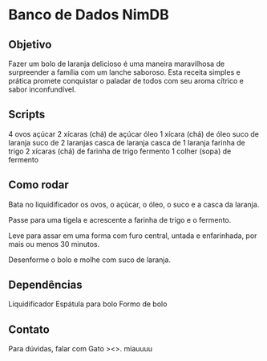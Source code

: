 # Banco de Dados NimDB

## Objetivo
Fazer um bolo de laranja delicioso é uma maneira maravilhosa de surpreender a família com um lanche saboroso. Esta receita simples e prática promete conquistar o paladar de todos com seu aroma cítrico e sabor inconfundível. 
## Scripts
4 ovos
açúcar
2 xícaras (chá) de açúcar
óleo
1 xícara (chá) de óleo
suco de laranja
suco de 2 laranjas
casca de laranja
casca de 1 laranja
farinha de trigo
2 xícaras (chá) de farinha de trigo
fermento
1 colher (sopa) de fermento

## Como rodar

Bata no liquidificador os ovos, o açúcar, o óleo, o suco e a casca da laranja.

Passe para uma tigela e acrescente a farinha de trigo e o fermento.

Leve para assar em uma forma com furo central, untada e enfarinhada, por mais ou menos 30 minutos.

Desenforme o bolo e molhe com suco de laranja.


## Dependências

Liquidificador
Espátula para bolo
Formo de bolo

## Contato

Para dúvidas, falar com Gato ><>. miauuuu